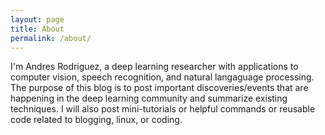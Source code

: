 ```yaml
---
layout: page
title: About
permalink: /about/
---
```


I'm Andres Rodriguez, a deep learning researcher with applications to computer vision, speech recognition, and natural langaguage processing. The purpose of this blog is to post important discoveries/events that are happening in the deep learning community and summarize existing techniques. I will also post mini-tutorials or helpful commands or reusable code related to blogging, linux, or coding.
